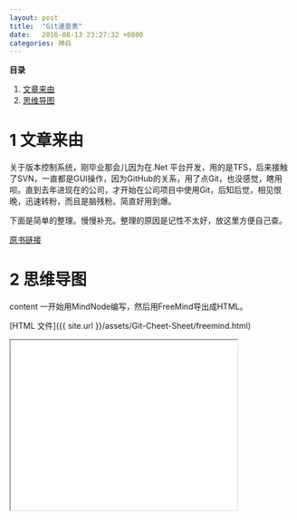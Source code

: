 ```yaml
---
layout: post
title:  "Git速查表"
date:   2016-08-13 23:27:32 +0800
categories: 神兵
---
```



**目录**

1. [ 文章来由](#background)
2. [ 思维导图](#map)


1 文章来由<a name="background"></a>
===

关于版本控制系统，刚毕业那会儿因为在.Net 平台开发，用的是TFS，后来接触了SVN，一直都是GUI操作，因为GitHub的关系，用了点Git，也没感觉，瞎用呗。直到去年进现在的公司，才开始在公司项目中使用Git，后知后觉，相见恨晚，迅速转粉，而且是脑残粉。简直好用到爆。

下面是简单的整理。慢慢补充。整理的原因是记性不太好，放这里方便自己查。

[原书链接](https://git-scm.com/book/en/v2)

2 思维导图<a name="map"></a>
===

content
一开始用MindNode编写，然后用FreeMind导出成HTML。

[HTML 文件]({{ site.url }}/assets/Git-Cheet-Sheet/freemind.html)

<iframe src="{{ site.url }}/assets/Git-Cheet-Sheet/freemind.html" width="400" height="300"></iframe>


